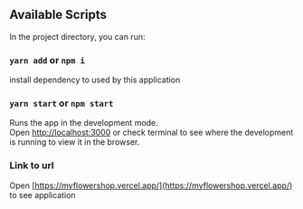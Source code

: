 ## Available Scripts

In the project directory, you can run:

### `yarn add` or `npm i`

install dependency to used by this application

### `yarn start` or `npm start`

Runs the app in the development mode.\
Open [http://localhost:3000](http://localhost:3000) or check terminal to see where the development is running to view it in the browser.

### Link to url

Open [https://myflowershop.vercel.app/](https://myflowershop.vercel.app/) to see application

